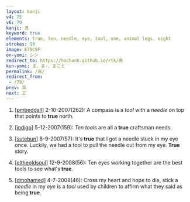```yaml
---
layout: kanji
v4: 75
v6: 79
kanji: 真
keyword: true
elements: true, ten, needle, eye, tool, one, animal legs, eight
strokes: 10
image: E79C9F
on-yomi: シン
redirect_to: https://hochanh.github.io/rtk/真
kun-yomi: ま、ま-、まこと
permalink: /真/
redirect_from:
 - /79/
prev: 具
next: 工
---
```


1) [<a href="http://kanji.koohii.com/profile/pmbeddall">pmbeddall</a>] 2-10-2007(262): A compass is a <em>tool</em> with a <em>needle</em> on top that points to<strong> true</strong> north.

2) [<a href="http://kanji.koohii.com/profile/indigo">indigo</a>] 5-12-2007(159): <em>Ten</em> <em>tools</em> are all a<strong> true</strong> craftsman needs.

3) [<a href="http://kanji.koohii.com/profile/sutebun">sutebun</a>] 8-9-2007(57): It&#039;s<strong> true</strong> that I got a needle stuck in my eye once. Luckily, we had a tool to pull the needle out from my eye.<strong> True</strong> story.

4) [<a href="http://kanji.koohii.com/profile/eltheoldsoul">eltheoldsoul</a>] 12-9-2008(56): Ten eyes working together are the best tools to see what&#039;s<strong> true</strong>.

5) [<a href="http://kanji.koohii.com/profile/dmohamed">dmohamed</a>] 4-7-2008(46): Cross my heart and hope to die, stick a <em>needle</em> in my <em>eye</em> is a <em>tool</em> used by children to affirm what they said as being<strong> true</strong>.

